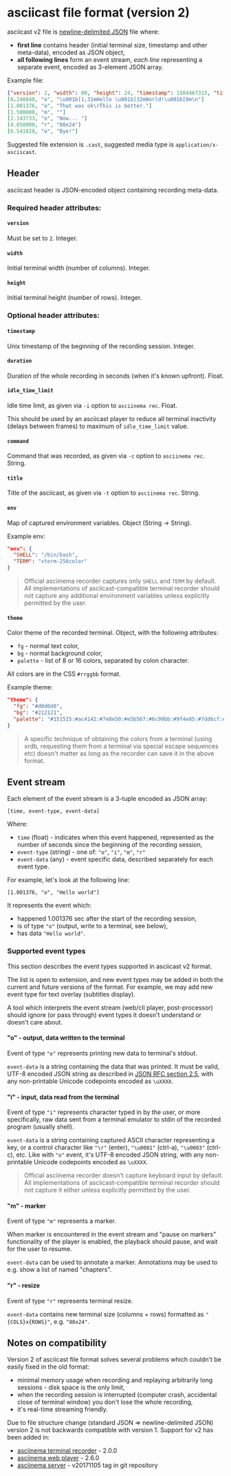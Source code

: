 # asciicast file format (version 2)

asciicast v2 file is [newline-delimited JSON](http://jsonlines.org/) file where:

* __first line__ contains header (initial terminal size, timestamp and other
  meta-data), encoded as JSON object,
* __all following lines__ form an event stream, _each line_ representing a
  separate event, encoded as 3-element JSON array.

Example file:

```json
{"version": 2, "width": 80, "height": 24, "timestamp": 1504467315, "title": "Demo", "env": {"TERM": "xterm-256color", "SHELL": "/bin/zsh"}}
[0.248848, "o", "\u001b[1;31mHello \u001b[32mWorld!\u001b[0m\n"]
[1.001376, "o", "That was ok\rThis is better."]
[1.500000, "m", ""]
[2.143733, "o", "Now... "]
[4.050000, "r", "80x24"]
[6.541828, "o", "Bye!"]
```

Suggested file extension is `.cast`, suggested media type is
`application/x-asciicast`.

## Header

asciicast header is JSON-encoded object containing recording meta-data.

### Required header attributes:

#### `version`

Must be set to `2`. Integer.

#### `width`

Initial terminal width (number of columns). Integer.

#### `height`

Initial terminal height (number of rows). Integer.

### Optional header attributes:

#### `timestamp`

Unix timestamp of the beginning of the recording session. Integer.

#### `duration`

Duration of the whole recording in seconds (when it's known upfront). Float.

#### `idle_time_limit`

Idle time limit, as given via `-i` option to `asciinema rec`. Float.

This should be used by an asciicast player to reduce all terminal inactivity
(delays between frames) to maximum of `idle_time_limit` value.

#### `command`

Command that was recorded, as given via `-c` option to `asciinema rec`. String.

#### `title`

Title of the asciicast, as given via `-t` option to `asciinema rec`. String.

#### `env`

Map of captured environment variables. Object (String -> String).

Example env:

```json
"env": {
  "SHELL": "/bin/bash",
  "TERM": "xterm-256color"
}
```

> Official asciinema recorder captures only `SHELL` and `TERM` by default. All
> implementations of asciicast-compatible terminal recorder should not capture
> any additional environment variables unless explicitly permitted by the user.

#### `theme`

Color theme of the recorded terminal. Object, with the following attributes:

- `fg` - normal text color,
- `bg` - normal background color,
- `palette` - list of 8 or 16 colors, separated by colon character.

All colors are in the CSS `#rrggbb` format.

Example theme:

```json
"theme": {
  "fg": "#d0d0d0",
  "bg": "#212121",
  "palette": "#151515:#ac4142:#7e8e50:#e5b567:#6c99bb:#9f4e85:#7dd6cf:#d0d0d0:#505050:#ac4142:#7e8e50:#e5b567:#6c99bb:#9f4e85:#7dd6cf:#f5f5f5"
}
```

> A specific technique of obtaining the colors from a terminal (using xrdb,
> requesting them from a terminal via special escape sequences etc) doesn't
> matter as long as the recorder can save it in the above format.

## Event stream

Each element of the event stream is a 3-tuple encoded as JSON array:

    [time, event-type, event-data]

Where:

* `time` (float) - indicates when this event happened, represented as the number
  of seconds since the beginning of the recording session,
* `event-type` (string) - one of: `"o"`, `"i"`, `"m"`, `"r"`
* `event-data` (any) - event specific data, described separately for each event
  type.

For example, let's look at the following line:

    [1.001376, "o", "Hello world"]

It represents the event which:

* happened 1.001376 sec after the start of the recording session,
* is of type `"o"` (output, write to a terminal, see below),
* has data `"Hello world"`.

### Supported event types

This section describes the event types supported in asciicast v2 format.

The list is open to extension, and new event types may be added in both the
current and future versions of the format. For example, we may add new event
type for text overlay (subtitles display).

A tool which interprets the event stream (web/cli player, post-processor) should
ignore (or pass through) event types it doesn't understand or doesn't care
about.

#### "o" - output, data written to the terminal

Event of type `"o"` represents printing new data to terminal's stdout.

`event-data` is a string containing the data that was printed. It must be valid,
UTF-8 encoded JSON string as described in [JSON RFC section
2.5](http://www.ietf.org/rfc/rfc4627.txt), with any non-printable Unicode
codepoints encoded as `\uXXXX`.

#### "i" - input, data read from the terminal

Event of type `"i"` represents character typed in by the user, or more
specifically, raw data sent from a terminal emulator to stdin of the recorded
program (usually shell).

`event-data` is a string containing captured ASCII character representing a key,
or a control character like `"\r"` (enter), `"\u0001"` (ctrl-a), `"\u0003"`
(ctrl-c), etc. Like with `"o"` event, it's UTF-8 encoded JSON string, with any
non-printable Unicode codepoints encoded as `\uXXXX`.

> Official asciinema recorder doesn't capture keyboard input by default. All
> implementations of asciicast-compatible terminal recorder should not capture
> it either unless explicitly permitted by the user.

#### "m" - marker

Event of type `"m"` represents a marker.

When marker is encountered in the event stream and "pause on markers"
functionality of the player is enabled, the playback should pause, and wait for
the user to resume.

`event-data` can be used to annotate a marker. Annotations may be used to e.g.
show a list of named "chapters".

#### "r" - resize

Event of type `"r"` represents terminal resize.

`event-data` contains new terminal size (columns + rows) formatted as
`"{COLS}x{ROWS}"`, e.g. `"80x24"`.

## Notes on compatibility

Version 2 of asciicast file format solves several problems which couldn't be
easily fixed in the old format:

* minimal memory usage when recording and replaying arbitrarily long sessions -
  disk space is the only limit,
* when the recording session is interrupted (computer crash, accidental close of
  terminal window) you don't lose the whole recording,
* it's real-time streaming friendly.

Due to file structure change (standard JSON => newline-delimited JSON) version 2
is not backwards compatible with version 1. Support for v2 has been added in:

* [asciinema terminal recorder](https://github.com/asciinema/asciinema) - 2.0.0
* [asciinema web player](https://github.com/asciinema/asciinema-player) - 2.6.0
* [asciinema server](https://github.com/asciinema/asciinema-server) - v20171105
  tag in git repository
